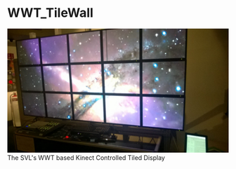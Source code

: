 WWT_TileWall
============
<img src=https://raw.githubusercontent.com/SpaceVisualizationLaboratory/Images/master/tileWall.jpg>
The SVL's WWT based Kinect Controlled Tiled Display
